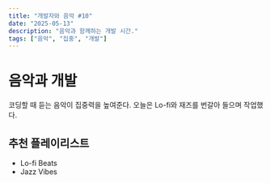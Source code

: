 ```yaml
---
title: "개발자와 음악 #10"
date: "2025-05-13"
description: "음악과 함께하는 개발 시간."
tags: ["음악", "집중", "개발"]
---
```


# 음악과 개발

코딩할 때 듣는 음악이 집중력을 높여준다. 오늘은 Lo-fi와 재즈를 번갈아 들으며 작업했다.

## 추천 플레이리스트

- Lo-fi Beats
- Jazz Vibes
